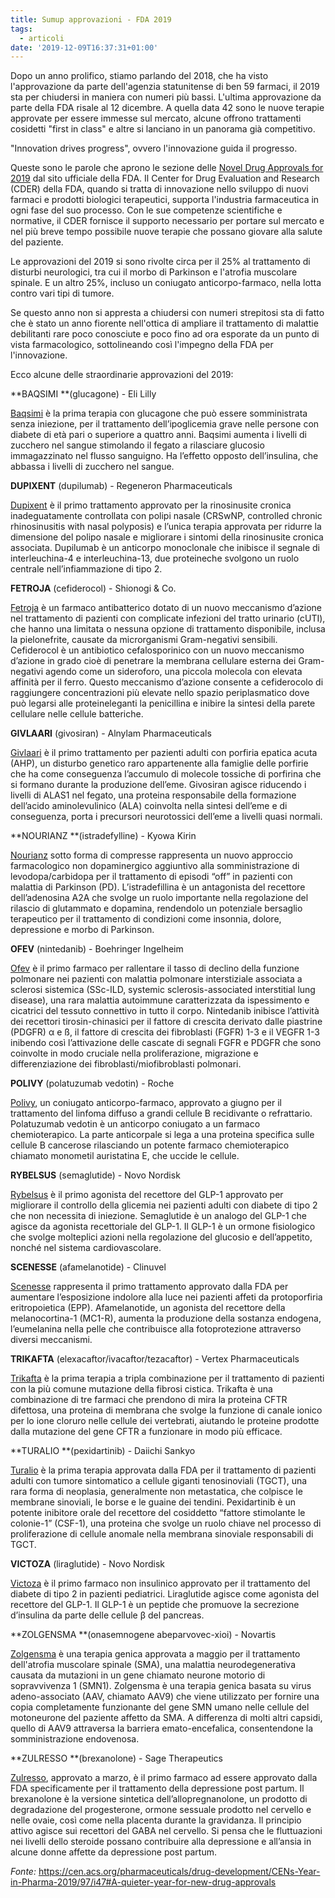 ```yaml
---
title: Sumup approvazioni - FDA 2019
tags:
  - articoli
date: '2019-12-09T16:37:31+01:00'
---
```

Dopo un anno prolifico, stiamo parlando del 2018, che ha visto l'approvazione da parte dell'agenzia statunitense di ben 59 farmaci, il 2019 sta per chiudersi in maniera con numeri più bassi. L'ultima approvazione da parte della FDA risale al 12 dicembre. A quella data 42 sono le nuove terapie approvate per essere immesse sul mercato, alcune offrono trattamenti cosidetti "first in class" e altre si lanciano in un panorama già competitivo.

"Innovation drives progress", ovvero l'innovazione guida il progresso. 

Queste sono le parole che aprono le sezione delle [Novel Drug Approvals for 2019](https://www.fda.gov/drugs/new-drugs-fda-cders-new-molecular-entities-and-new-therapeutic-biological-products/novel-drug-approvals-2019) dal sito ufficiale della FDA. Il Center for Drug Evaluation and Research (CDER) della FDA, quando si tratta di innovazione nello sviluppo di nuovi farmaci e prodotti biologici terapeutici, supporta l'industria farmaceutica in ogni fase del suo processo. Con le sue competenze scientifiche e normative, il CDER fornisce il supporto necessario per portare sul mercato e nel più breve tempo possibile nuove terapie che possano giovare alla salute del paziente.

Le approvazioni del 2019 si sono rivolte circa per il 25% al trattamento di disturbi neurologici, tra cui il morbo di Parkinson e l'atrofia muscolare spinale. E un altro 25%, incluso un coniugato anticorpo-farmaco, nella lotta contro vari tipi di tumore.

Se questo anno non si appresta a chiudersi con numeri strepitosi sta di fatto che è stato un anno fiorente nell'ottica di ampliare il trattamento di malattie debilitanti rare poco conosciute e poco fino ad ora esporate da un punto di vista farmacologico, sottolineando così l'impegno della FDA per l'innovazione.

Ecco alcune delle straordinarie approvazioni del 2019:

**BAQSIMI **(glucagone) - Eli Lilly

[Baqsimi](https://www.farmaceuticayounger.science/hotthisweek/hot-this-week-in-farmaceutica-younger-n.111/) è la prima terapia con glucagone che può essere somministrata senza iniezione, per il trattamento dell’ipoglicemia grave nelle persone con diabete di età pari o superiore a quattro anni. Baqsimi aumenta i livelli di zucchero nel sangue stimolando il fegato a rilasciare glucosio immagazzinato nel flusso sanguigno. Ha l’effetto opposto dell’insulina, che abbassa i livelli di zucchero nel sangue.

**DUPIXENT** (dupilumab) - Regeneron Pharmaceuticals

[Dupixent](https://www.farmaceuticayounger.science/hotthisweek/hot-this-week-in-farmaceutica-younger-n.107/) è il primo trattamento approvato per la rinosinusite cronica inadeguatamente controllata con polipi nasale (CRSwNP, controlled chronic rhinosinusitis with nasal polyposis) e l’unica terapia approvata per ridurre la dimensione del polipo nasale e migliorare i sintomi della rinosinusite cronica associata. Dupilumab è un anticorpo monoclonale che inibisce il segnale di interleuchina-4 e interleuchina-13, due proteine ​​che svolgono un ruolo centrale nell’infiammazione di tipo 2. 

**FETROJA** (cefiderocol) - Shionogi & Co.

[Fetroja](https://www.farmaceuticayounger.science/hotthisweek/hot-this-week-in-farmaceutica-younger-n.127/) è un farmaco antibatterico dotato di un nuovo meccanismo d’azione nel trattamento di pazienti con complicate infezioni del tratto urinario (cUTI), che hanno una limitata o nessuna opzione di trattamento disponibile, inclusa la pielonefrite, causate da microrganismi Gram-negativi sensibili. Cefiderocol è un antibiotico cefalosporinico con un nuovo meccanismo d’azione in grado cioè di penetrare la membrana cellulare esterna dei Gram-negativi agendo come un sideroforo, una piccola molecola con elevata affinità per il ferro. Questo meccanismo d’azione consente a cefiderocolo di raggiungere concentrazioni più elevate nello spazio periplasmatico dove può legarsi alle proteine ​​leganti la penicillina e inibire la sintesi della parete cellulare nelle cellule batteriche.

**GIVLAARI** (givosiran) - Alnylam Pharmaceuticals

[Givlaari](https://www.farmaceuticayounger.science/hotthisweek/hot-this-week-in-farmaceutica-younger-n.128/) è il primo trattamento per pazienti adulti con porfiria epatica acuta (AHP), un disturbo genetico raro appartenente alla famiglie delle porfirie che ha come conseguenza l’accumulo di molecole tossiche di porfirina che si formano durante la produzione dell’eme. Givosiran agisce riducendo i livelli di ALAS1 nel fegato, una proteina responsabile della formazione dell’acido aminolevulinico (ALA) coinvolta nella sintesi dell’eme e di conseguenza, porta i precursori neurotossici dell’eme a livelli quasi normali.

**NOURIANZ **(istradefylline) - Kyowa Kirin

[Nourianz](https://www.farmaceuticayounger.science/hotthisweek/hot-this-week-in-farmaceutica-younger-n.116/) sotto forma di compresse rappresenta un nuovo approccio farmacologico non dopaminergico aggiuntivo alla somministrazione di levodopa/carbidopa per il trattamento di episodi “off” in pazienti con malattia di Parkinson (PD). L’istradefillina è un antagonista del recettore dell’adenosina A2A che svolge un ruolo importante nella regolazione del rilascio di glutammato e dopamina, rendendolo un potenziale bersaglio terapeutico per il trattamento di condizioni come insonnia, dolore, depressione e morbo di Parkinson.

**OFEV** (nintedanib) - Boehringer Ingelheim 

[Ofev](https://www.farmaceuticayounger.science/hotthisweek/hot-this-week-in-farmaceutica-younger-n.117/) è il primo farmaco per rallentare il tasso di declino della funzione polmonare nei pazienti con malattia polmonare interstiziale associata a sclerosi sistemica (SSc-ILD, systemic sclerosis-associated interstitial lung disease), una rara malattia autoimmune caratterizzata da ispessimento e cicatrici del tessuto connettivo in tutto il corpo. Nintedanib inibisce l’attività dei recettori tirosin-chinasici per il fattore di crescita derivato dalle piastrine (PDGFR) α e ß, il fattore di crescita dei fibroblasti (FGFR) 1-3 e il VEGFR 1-3 inibendo così l’attivazione delle cascate di segnali FGFR e PDGFR che sono coinvolte in modo cruciale nella proliferazione, migrazione e differenziazione dei fibroblasti/miofibroblasti polmonari.

**POLIVY** (polatuzumab vedotin) - Roche

[Polivy](https://www.farmaceuticayounger.science/hotthisweek/hot-this-week-in-farmaceutica-younger-n.105/), un coniugato anticorpo-farmaco, approvato a giugno per il trattamento del linfoma diffuso a grandi cellule B recidivante o refrattario. Polatuzumab vedotin è un anticorpo coniugato a un farmaco chemioterapico. La parte anticorpale si lega a una proteina specifica sulle cellule B cancerose rilasciando un potente farmaco chemioterapico chiamato monometil auristatina E, che uccide le cellule.

**RYBELSUS** (semaglutide) - Novo Nordisk

[Rybelsus](https://www.farmaceuticayounger.science/hotthisweek/hot-this-week-in-farmaceutica-younger-n.119/) è il primo agonista del recettore del GLP-1 approvato per migliorare il controllo della glicemia nei pazienti adulti con diabete di tipo 2 che non necessita di iniezione. Semaglutide è un analogo del GLP-1 che agisce da agonista recettoriale del GLP-1. Il GLP-1 è un ormone fisiologico che svolge molteplici azioni nella regolazione del glucosio e dell’appetito, nonché nel sistema cardiovascolare.

**SCENESSE** (afamelanotide) - Clinuvel

[Scenesse](https://www.farmaceuticayounger.science/hotthisweek/hot-this-week-in-farmaceutica-younger-n.122/) rappresenta il primo trattamento approvato dalla FDA per aumentare l’esposizione indolore alla luce nei pazienti affeti da protoporfiria eritropoietica (EPP). Afamelanotide, un agonista del recettore della melanocortina-1 (MC1-R), aumenta la produzione della sostanza endogena, l’eumelanina nella pelle che contribuisce alla fotoprotezione attraverso diversi meccanismi.

**TRIKAFTA** (elexacaftor/ivacaftor/tezacaftor) - Vertex Pharmaceuticals

[Trikafta](https://www.farmaceuticayounger.science/hotthisweek/hot-this-week-in-farmaceutica-younger-n.124/) è la prima terapia a tripla combinazione per il trattamento di pazienti con la più comune mutazione della fibrosi cistica. Trikafta è una combinazione di tre farmaci che prendono di mira la proteina CFTR difettosa, una proteina di membrana che svolge la funzione di canale ionico per lo ione cloruro nelle cellule dei vertebrati, aiutando le proteine ​​prodotte dalla mutazione del gene CFTR a funzionare in modo più efficace.

**TURALIO **(pexidartinib) - Daiichi Sankyo

[Turalio](https://www.farmaceuticayounger.science/hotthisweek/hot-this-week-in-farmaceutica-younger-n.112/) è la prima terapia approvata dalla FDA per il trattamento di pazienti adulti con tumore sintomatico a cellule giganti tenosinoviali (TGCT), una rara forma di neoplasia, generalmente non metastatica, che colpisce le membrane sinoviali, le borse e le guaine dei tendini. Pexidartinib è un potente inibitore orale del recettore del cosiddetto “fattore stimolante le colonie-1” (CSF-1), una proteina che svolge un ruolo chiave nel processo di proliferazione di cellule anomale nella membrana sinoviale responsabili di TGCT. 

**VICTOZA** (liraglutide) - Novo Nordisk

[Victoza](https://www.farmaceuticayounger.science/hotthisweek/hot-this-week-in-farmaceutica-younger-n.106/) è il primo farmaco non insulinico approvato per il trattamento del diabete di tipo 2 in pazienti pediatrici. Liraglutide agisce come agonista del recettore del GLP-1. Il GLP-1 è un peptide che promuove la secrezione d’insulina da parte delle cellule β del pancreas. 

**ZOLGENSMA **(onasemnogene abeparvovec-xioi) - Novartis

[Zolgensma](https://www.farmaceuticayounger.science/hotthisweek/hot-this-week-in-farmaceutica-younger-n.102/) è una terapia genica approvata a maggio per il trattamento dell'atrofia muscolare spinale (SMA), una malattia neurodegenerativa causata da mutazioni in un gene chiamato neurone motorio di sopravvivenza 1 (SMN1). Zolgensma è una terapia genica basata su virus adeno-associato (AAV, chiamato AAV9) che viene utilizzato per fornire una copia completamente funzionante del gene SMN umano nelle cellule del motoneurone del paziente affetto da SMA. A differenza di molti altri capsidi, quello di AAV9 attraversa la barriera emato-encefalica, consentendone la somministrazione endovenosa. 

**ZULRESSO **(brexanolone) - Sage Therapeutics

[Zulresso](https://www.farmaceuticayounger.science/hotthisweek/hot-this-week-in-farmaceutica-younger-n.93/), approvato a marzo, è il primo farmaco ad essere approvato dalla FDA specificamente per il trattamento della depressione post partum. Il brexanolone è la versione sintetica dell’allopregnanolone, un prodotto di degradazione del progesterone, ormone sessuale prodotto nel cervello e nelle ovaie, così come nella placenta durante la gravidanza. Il principio attivo agisce sui recettori del GABA nel cervello.  Si pensa che le fluttuazioni nei livelli dello steroide possano contribuire alla depressione e all’ansia in alcune donne affette da depressione post partum. 

_Fonte:_ https://cen.acs.org/pharmaceuticals/drug-development/CENs-Year-in-Pharma-2019/97/i47#A-quieter-year-for-new-drug-approvals
